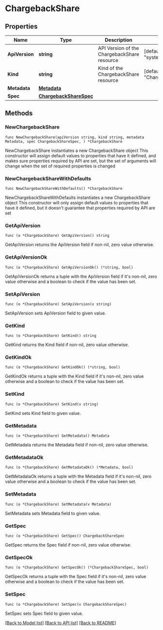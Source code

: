 # ChargebackShare

## Properties

Name | Type | Description | Notes
------------ | ------------- | ------------- | -------------
**ApiVersion** | **string** | API Version of the ChargebackShare resource | [default to "system.k8smgmt.io/v3"]
**Kind** | **string** | Kind of the ChargebackShare resource | [default to "ChargebackShare"]
**Metadata** | [**Metadata**](Metadata.md) |  | 
**Spec** | [**ChargebackShareSpec**](ChargebackShareSpec.md) |  | 

## Methods

### NewChargebackShare

`func NewChargebackShare(apiVersion string, kind string, metadata Metadata, spec ChargebackShareSpec, ) *ChargebackShare`

NewChargebackShare instantiates a new ChargebackShare object
This constructor will assign default values to properties that have it defined,
and makes sure properties required by API are set, but the set of arguments
will change when the set of required properties is changed

### NewChargebackShareWithDefaults

`func NewChargebackShareWithDefaults() *ChargebackShare`

NewChargebackShareWithDefaults instantiates a new ChargebackShare object
This constructor will only assign default values to properties that have it defined,
but it doesn't guarantee that properties required by API are set

### GetApiVersion

`func (o *ChargebackShare) GetApiVersion() string`

GetApiVersion returns the ApiVersion field if non-nil, zero value otherwise.

### GetApiVersionOk

`func (o *ChargebackShare) GetApiVersionOk() (*string, bool)`

GetApiVersionOk returns a tuple with the ApiVersion field if it's non-nil, zero value otherwise
and a boolean to check if the value has been set.

### SetApiVersion

`func (o *ChargebackShare) SetApiVersion(v string)`

SetApiVersion sets ApiVersion field to given value.


### GetKind

`func (o *ChargebackShare) GetKind() string`

GetKind returns the Kind field if non-nil, zero value otherwise.

### GetKindOk

`func (o *ChargebackShare) GetKindOk() (*string, bool)`

GetKindOk returns a tuple with the Kind field if it's non-nil, zero value otherwise
and a boolean to check if the value has been set.

### SetKind

`func (o *ChargebackShare) SetKind(v string)`

SetKind sets Kind field to given value.


### GetMetadata

`func (o *ChargebackShare) GetMetadata() Metadata`

GetMetadata returns the Metadata field if non-nil, zero value otherwise.

### GetMetadataOk

`func (o *ChargebackShare) GetMetadataOk() (*Metadata, bool)`

GetMetadataOk returns a tuple with the Metadata field if it's non-nil, zero value otherwise
and a boolean to check if the value has been set.

### SetMetadata

`func (o *ChargebackShare) SetMetadata(v Metadata)`

SetMetadata sets Metadata field to given value.


### GetSpec

`func (o *ChargebackShare) GetSpec() ChargebackShareSpec`

GetSpec returns the Spec field if non-nil, zero value otherwise.

### GetSpecOk

`func (o *ChargebackShare) GetSpecOk() (*ChargebackShareSpec, bool)`

GetSpecOk returns a tuple with the Spec field if it's non-nil, zero value otherwise
and a boolean to check if the value has been set.

### SetSpec

`func (o *ChargebackShare) SetSpec(v ChargebackShareSpec)`

SetSpec sets Spec field to given value.



[[Back to Model list]](../README.md#documentation-for-models) [[Back to API list]](../README.md#documentation-for-api-endpoints) [[Back to README]](../README.md)


